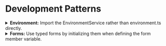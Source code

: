 # Development Patterns


<details>
<summary>
  <b>Environment:</b>
  Import the EnvironmentService rather than environment.ts directly.
</summary>

In order to use variables from environment.ts, you need to import the EnvironmentService.

#### Why?

Directly importing environment.ts leads to components that are hard to test.
This is because you can't mock environment.ts.

#### How?

```ts
import { EnvironmentService } from '@app/core/services/environment.service';

export class MyComponent {
  constructor(private environmentService: EnvironmentService) {}
  
  someMethod(): string {
    return `Value of someKey is ${this.environmentService.get('someKey')}`;
  }
}
```
</details>


<details>
<summary>
  <b>Forms:</b>
  Use typed forms by initializing them when defining the form member variable.
</summary>

Starting with Angular 14, typed forms have become the new standard.
We should initialize our form directly as we define the form member variable, rather than using the `ngOnInit` lifecycle hook.

#### Why?
A common pattern was to have a form member variable and initialize it within the `ngOnInit` method.
This is no longer advised, as you'd have to explicitly define the type of the member variable.
Instead, simply initialize the form directly when defining the member variable to let Typescript infer the type.

In order to make type-safe forms work, you also don't have to declare an explicit form type.
This extra type is not necessary. It's more readable and less verbose to simply rely on type inference instead.

#### How?

```ts
import { NonNullableFormBuilder, Validators } from '@angular/forms';

export class MyComponent {
  form = this.fb.group({
    email: ['', {
      validators: [Validators.required, Validators.email]
    }],
    password: ['', [Validators.required, Validators.minLength(8)]]
  });

  constructor(private fb: NonNullableFormBuilder) {
  }
}
```

It's advised to use the `NonNullableFormBuilder` instead of the default `FormBuilder`
so the default values are being used instead of fields being `null` when the form is reset.

#### More information

- [Angular Docs: Typed Forms](https://angular.io/guide/typed-forms)
- [Angular Strictly Typed Forms (Complete Guide)](https://blog.angular-university.io/angular-typed-forms/)
</details>
